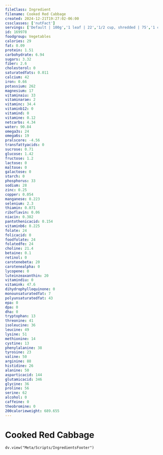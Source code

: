 ```yaml
---
fileClass: Ingredient
filename: Cooked Red Cabbage
created: 2024-12-21T19:27:02-06:00
cssclasses: ['nutFact']
servings: ['Default | 100g','1 leaf | 22','1/2 cup, shredded | 75','1 cup | 150']
id: 169978
foodgroup: Vegetables
calories: 29
fat: 0.09
protein: 1.51
carbohydrate: 6.94
sugars: 3.32
fiber: 2.6
cholesterol: 0
saturatedfats: 0.011
calcium: 42
iron: 0.66
potassium: 262
magnesium: 17
vitaminaiu: 33
vitaminarae: 2
vitaminc: 34.4
vitaminb12: 0
vitamind: 0
vitamine: 0.12
netcarbs: 4.34
water: 90.84
omega3s: 24
omega6s: 19
pralscore: -4.56
transfattyacids: 0
sucrose: 0.71
glucose: 1.42
fructose: 1.2
lactose: 0
maltose: 0
galactose: 0
starch: 0
phosphorus: 33
sodium: 28
zinc: 0.25
copper: 0.054
manganese: 0.223
selenium: 2.3
thiamin: 0.071
riboflavin: 0.06
niacin: 0.382
pantothenicacid: 0.154
vitaminb6: 0.225
folate: 24
folicacid: 0
foodfolate: 24
folatedfe: 24
choline: 21.4
betaine: 0.1
retinol: 0
carotenebeta: 20
carotenealpha: 0
lycopene: 0
luteinzeaxanthin: 20
vitamindiu: 0
vitamink: 47.6
dihydrophylloquinone: 0
monounsaturatedfat: 7
polyunsaturatedfat: 43
epa: 0
dpa: 0
dha: 0
tryptophan: 13
threonine: 41
isoleucine: 36
leucine: 49
lysine: 51
methionine: 14
cystine: 13
phenylalanine: 38
tyrosine: 23
valine: 50
arginine: 88
histidine: 26
alanine: 50
asparticacid: 144
glutamicacid: 346
glycine: 36
proline: 56
serine: 62
alcohol: 0
caffeine: 0
theobromine: 0
200calorieweight: 689.655
---
```


# Cooked Red Cabbage

```dataviewjs
dv.view("Meta/Scripts/IngredientsFooter")
```